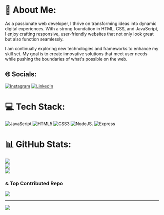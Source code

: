 # 💫 About Me:
As a passionate web developer, I thrive on transforming ideas into dynamic digital experiences. With a strong foundation in HTML, CSS, and JavaScript, I enjoy crafting responsive, user-friendly websites that not only look great but also function seamlessly.

I am continually exploring new technologies and frameworks to enhance my skill set. My goal is to create innovative solutions that meet user needs while pushing the boundaries of what's possible on the web.


## 🌐 Socials:
[![Instagram](https://img.shields.io/badge/Instagram-%23E4405F.svg?logo=Instagram&logoColor=white)](https://instagram.com/bhavik_kela) [![LinkedIn](https://img.shields.io/badge/LinkedIn-%230077B5.svg?logo=linkedin&logoColor=white)](https://linkedin.com/in/bhavik-kela-678500322) 

# 💻 Tech Stack:
![JavaScript](https://img.shields.io/badge/javascript-%23323330.svg?style=for-the-badge&logo=javascript&logoColor=%23F7DF1E) ![HTML5](https://img.shields.io/badge/html5-%23E34F26.svg?style=for-the-badge&logo=html5&logoColor=white) ![CSS3](https://img.shields.io/badge/css3-%231572B6.svg?style=for-the-badge&logo=css3&logoColor=white)
![NodeJS](https://img.shields.io/badge/node.js-6DA55F?style=for-the-badge&logo=node.js&logoColor=white). ![Express](https://img.shields.io/badge/Express-000000?logo=express&logoColor=white&style=for-the-badge)

# 📊 GitHub Stats:
![](https://github-readme-stats.vercel.app/api?username=bhavik-kela&theme=dark&hide_border=false&include_all_commits=true&count_private=true)<br/>
![](https://github-readme-streak-stats.herokuapp.com/?user=bhavik-kela&theme=dark&hide_border=false)<br/>
![](https://github-readme-stats.vercel.app/api/top-langs/?username=bhavik-kela&theme=dark&hide_border=false&include_all_commits=true&count_private=true&layout=compact)

### 🔝 Top Contributed Repo
![](https://github-contributor-stats.vercel.app/api?username=bhavik-kela&limit=5&theme=tokyonight&combine_all_yearly_contributions=true)

---
[![](https://visitcount.itsvg.in/api?id=bhavik-kela&icon=10&color=1)](https://visitcount.itsvg.in)

<!-- Proudly created with GPRM ( https://gprm.itsvg.in ) -->
